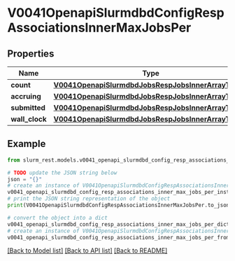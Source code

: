 # V0041OpenapiSlurmdbdConfigRespAssociationsInnerMaxJobsPer


## Properties

Name | Type | Description | Notes
------------ | ------------- | ------------- | -------------
**count** | [**V0041OpenapiSlurmdbdJobsRespJobsInnerArrayTaskId**](V0041OpenapiSlurmdbdJobsRespJobsInnerArrayTaskId.md) |  | [optional] 
**accruing** | [**V0041OpenapiSlurmdbdJobsRespJobsInnerArrayTaskId**](V0041OpenapiSlurmdbdJobsRespJobsInnerArrayTaskId.md) |  | [optional] 
**submitted** | [**V0041OpenapiSlurmdbdJobsRespJobsInnerArrayTaskId**](V0041OpenapiSlurmdbdJobsRespJobsInnerArrayTaskId.md) |  | [optional] 
**wall_clock** | [**V0041OpenapiSlurmdbdJobsRespJobsInnerArrayTaskId**](V0041OpenapiSlurmdbdJobsRespJobsInnerArrayTaskId.md) |  | [optional] 

## Example

```python
from slurm_rest.models.v0041_openapi_slurmdbd_config_resp_associations_inner_max_jobs_per import V0041OpenapiSlurmdbdConfigRespAssociationsInnerMaxJobsPer

# TODO update the JSON string below
json = "{}"
# create an instance of V0041OpenapiSlurmdbdConfigRespAssociationsInnerMaxJobsPer from a JSON string
v0041_openapi_slurmdbd_config_resp_associations_inner_max_jobs_per_instance = V0041OpenapiSlurmdbdConfigRespAssociationsInnerMaxJobsPer.from_json(json)
# print the JSON string representation of the object
print(V0041OpenapiSlurmdbdConfigRespAssociationsInnerMaxJobsPer.to_json())

# convert the object into a dict
v0041_openapi_slurmdbd_config_resp_associations_inner_max_jobs_per_dict = v0041_openapi_slurmdbd_config_resp_associations_inner_max_jobs_per_instance.to_dict()
# create an instance of V0041OpenapiSlurmdbdConfigRespAssociationsInnerMaxJobsPer from a dict
v0041_openapi_slurmdbd_config_resp_associations_inner_max_jobs_per_from_dict = V0041OpenapiSlurmdbdConfigRespAssociationsInnerMaxJobsPer.from_dict(v0041_openapi_slurmdbd_config_resp_associations_inner_max_jobs_per_dict)
```
[[Back to Model list]](../README.md#documentation-for-models) [[Back to API list]](../README.md#documentation-for-api-endpoints) [[Back to README]](../README.md)


